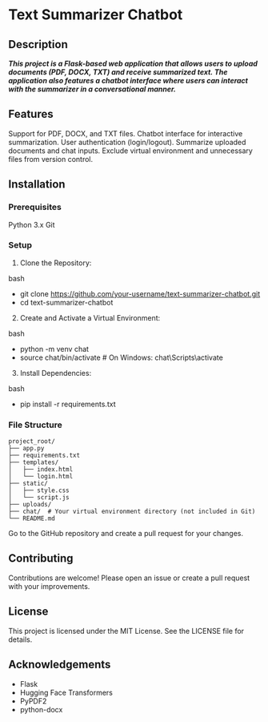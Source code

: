 # Text Summarizer Chatbot
## Description
***This project is a Flask-based web application that allows users to upload documents (PDF, DOCX, TXT) and receive summarized text. The application also features a chatbot interface where users can interact with the summarizer in a conversational manner.***

## Features
Support for PDF, DOCX, and TXT files.
Chatbot interface for interactive summarization.
User authentication (login/logout).
Summarize uploaded documents and chat inputs.
Exclude virtual environment and unnecessary files from version control.

## Installation
### Prerequisites
Python 3.x
Git

### Setup
1. Clone the Repository:
   
bash
* git clone https://github.com/your-username/text-summarizer-chatbot.git
* cd text-summarizer-chatbot

2. Create and Activate a Virtual Environment:
    
bash
* python -m venv chat
* source chat/bin/activate  # On Windows: chat\Scripts\activate

3. Install Dependencies:

bash
* pip install -r requirements.txt


### File Structure
```
project_root/
├── app.py
├── requirements.txt
├── templates/
│   ├── index.html
│   └── login.html
├── static/
│   ├── style.css
│   └── script.js
├── uploads/
├── chat/  # Your virtual environment directory (not included in Git)
└── README.md
```


Go to the GitHub repository and create a pull request for your changes.

## Contributing
Contributions are welcome! Please open an issue or create a pull request with your improvements.

## License
This project is licensed under the MIT License. See the LICENSE file for details.

## Acknowledgements
* Flask
* Hugging Face Transformers
* PyPDF2
* python-docx
